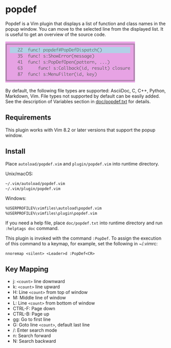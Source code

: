 # popdef

Popdef is a Vim plugin that displays a list of function and class names in
the popup window. You can move to the selected line from the displayed
list. It is useful to get an overview of the source code.

![popdef](popdef.png)

By default, the following file types are supported: AsciiDoc, C, C++,
Python, Markdown, Vim.  File types not supported by default can be easily
added. See the description of Variables section in
[doc/popdef.txt](doc/popdef.txt) for details.


## Requirements

This plugin works with Vim 8.2 or later versions that support the popup window.


## Install

Place `autoload/popdef.vim` and `plugin/popdef.vim` into runtime directory.

Unix/macOS:

    ~/.vim/autoload/popdef.vim
    ~/.vim/plugin/popdef.vim

Windows:

    %USERPROFILE%\vimfiles\autoload\popdef.vim
    %USERPROFILE%\vimfiles\plugin\popdef.vim

If you need a help file, place `doc/popdef.txt` into runtime directory and run
`:helptags doc` command.

This plugin is invoked with the command `:PopDef`. To assign the execution of
this command to a keymap, for example, set the following in ~/.vimrc:

    nnoremap <silent> <Leader>d :PopDef<CR>

## Key Mapping

- j: `<count>` line downward
- k: `<count>` line upward
- H: Line `<count>` from top of window
- M: Middle line of window
- L: Line `<count>` from bottom of window
- CTRL-F: Page down
- CTRL-B: Page up
- gg: Go to first line
- G: Goto line `<count>`, default last line
- /: Enter search mode
- n: Search forward
- N: Search backward
